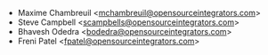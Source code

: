 - Maxime Chambreuil \<<mchambreuil@opensourceintegrators.com>\>
- Steve Campbell \<<scampbells@opensourceintegrators.com>\>
- Bhavesh Odedra \<<bodedra@opensourceintegrators.com>\>
- Freni Patel \<<fpatel@opensourceintegrators.com>\>
